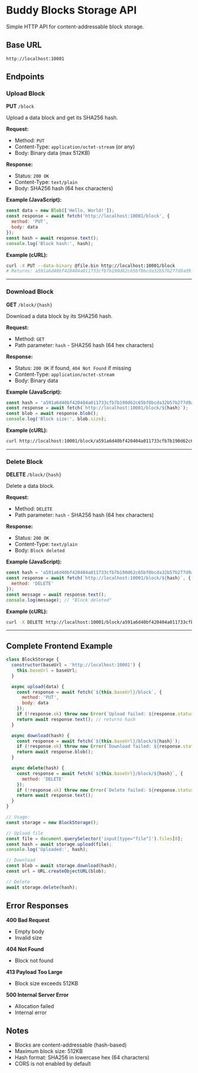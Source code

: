# Buddy Blocks Storage API

Simple HTTP API for content-addressable block storage.

## Base URL

```
http://localhost:10001
```

## Endpoints

### Upload Block

**PUT** `/block`

Upload a data block and get its SHA256 hash.

**Request:**
- Method: `PUT`
- Content-Type: `application/octet-stream` (or any)
- Body: Binary data (max 512KB)

**Response:**
- Status: `200 OK`
- Content-Type: `text/plain`
- Body: SHA256 hash (64 hex characters)

**Example (JavaScript):**
```javascript
const data = new Blob(['Hello, World!']);
const response = await fetch('http://localhost:10001/block', {
  method: 'PUT',
  body: data
});
const hash = await response.text();
console.log('Block hash:', hash);
```

**Example (cURL):**
```bash
curl -X PUT --data-binary @file.bin http://localhost:10001/block
# Returns: a591a6d40bf420404a011733cfb7b190d62c65bf0bcda32b57b277d9ad9f146e
```

---

### Download Block

**GET** `/block/{hash}`

Download a data block by its SHA256 hash.

**Request:**
- Method: `GET`
- Path parameter: `hash` - SHA256 hash (64 hex characters)

**Response:**
- Status: `200 OK` if found, `404 Not Found` if missing
- Content-Type: `application/octet-stream`
- Body: Binary data

**Example (JavaScript):**
```javascript
const hash = 'a591a6d40bf420404a011733cfb7b190d62c65bf0bcda32b57b277d9ad9f146e';
const response = await fetch(`http://localhost:10001/block/${hash}`);
const blob = await response.blob();
console.log('Block size:', blob.size);
```

**Example (cURL):**
```bash
curl http://localhost:10001/block/a591a6d40bf420404a011733cfb7b190d62c65bf0bcda32b57b277d9ad9f146e -o output.bin
```

---

### Delete Block

**DELETE** `/block/{hash}`

Delete a data block.

**Request:**
- Method: `DELETE`
- Path parameter: `hash` - SHA256 hash (64 hex characters)

**Response:**
- Status: `200 OK`
- Content-Type: `text/plain`
- Body: `Block deleted`

**Example (JavaScript):**
```javascript
const hash = 'a591a6d40bf420404a011733cfb7b190d62c65bf0bcda32b57b277d9ad9f146e';
const response = await fetch(`http://localhost:10001/block/${hash}`, {
  method: 'DELETE'
});
const message = await response.text();
console.log(message); // "Block deleted"
```

**Example (cURL):**
```bash
curl -X DELETE http://localhost:10001/block/a591a6d40bf420404a011733cfb7b190d62c65bf0bcda32b57b277d9ad9f146e
```

---

## Complete Frontend Example

```javascript
class BlockStorage {
  constructor(baseUrl = 'http://localhost:10001') {
    this.baseUrl = baseUrl;
  }

  async upload(data) {
    const response = await fetch(`${this.baseUrl}/block`, {
      method: 'PUT',
      body: data
    });
    if (!response.ok) throw new Error(`Upload failed: ${response.status}`);
    return await response.text(); // returns hash
  }

  async download(hash) {
    const response = await fetch(`${this.baseUrl}/block/${hash}`);
    if (!response.ok) throw new Error(`Download failed: ${response.status}`);
    return await response.blob();
  }

  async delete(hash) {
    const response = await fetch(`${this.baseUrl}/block/${hash}`, {
      method: 'DELETE'
    });
    if (!response.ok) throw new Error(`Delete failed: ${response.status}`);
    return await response.text();
  }
}

// Usage:
const storage = new BlockStorage();

// Upload file
const file = document.querySelector('input[type="file"]').files[0];
const hash = await storage.upload(file);
console.log('Uploaded:', hash);

// Download
const blob = await storage.download(hash);
const url = URL.createObjectURL(blob);

// Delete
await storage.delete(hash);
```

## Error Responses

**400 Bad Request**
- Empty body
- Invalid size

**404 Not Found**
- Block not found

**413 Payload Too Large**
- Block size exceeds 512KB

**500 Internal Server Error**
- Allocation failed
- Internal error

## Notes

- Blocks are content-addressable (hash-based)
- Maximum block size: 512KB
- Hash format: SHA256 in lowercase hex (64 characters)
- CORS is not enabled by default
